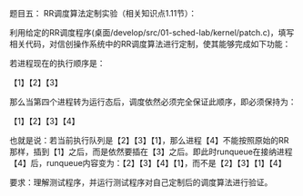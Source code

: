 题目五：
RR调度算法定制实验（相关知识点1.11节）：

利用给定的RR调度程序(桌面/develop/src/01-sched-lab/kernel/patch.c)，填写相关代码，对信创操作系统中的RR调度算法进行定制，使其能够完成如下功能：

若进程现在的执行顺序是：

【1】【2】【3】

那么当第四个进程转为运行态后，调度依然必须完全保证此顺序，即必须保持为：

【1】【2】【3】【4】

也就是说：若当前执行队列是【2】【3】【1】，那么进程【4】不能按照原始的RR那样，插到【1】之后，而是依然要插在【3】之后。即此时runqueue在接纳进程【4】后，runqueue内容变为：【2】【3】【4】【1】，而不是【2】【3】【1】【4】

要求：理解测试程序，并运行测试程序对自己定制后的调度算法进行验证。

